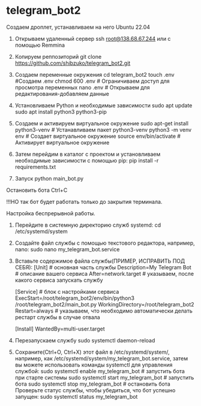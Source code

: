 # telegram_bot2
Создаем дроплет, устанавливаем на него Ubuntu 22.04

1. Открываем удаленный сервер
	ssh root@138.68.67.244 или с помощью Remmina


2. Копируем реппозиторий
	git clone https://github.com/shibzuko/telegram_bot2.git

3. Создаем переменные окружения
	cd telegram_bot2
	touch .env	#Создаем .env
	chmod 600 .env	# Ограничиваем доступ для просмотра переменных
	nano .env	# Открываем для редактирования-добавляем данные
	
4. Установливаем Python и необходимые зависимости
	sudo apt update
	sudo apt install python3 python3-pip
	
5. Создаем и активируем виртуальное окружение
	sudo apt-get install python3-venv	# Устанавливаем пакет python3-venv
	python3 -m venv env	# Создает виртуальное окружение
	source env/bin/activate	# Активирует виртуальное окружение


6. Затем перейдим в каталог с проектом и установливаем необходимые зависимости с помощью pip:
	pip install -r requirements.txt
	
7. Запуск 
	python main_bot.py
	
Остановить бота Ctrl+C



!!!НО так бот будет работать только до закрытия терминала.

Настройка беспрерывной работы.

1. Перейдите в системную директорию служб systemd:
	cd /etc/systemd/system

2. Создайте файл службы с помощью текстового редактора, например, nano:
	sudo nano my_telegram_bot.service

3. Вставьте содержимое файла службы(ПРИМЕР, ИСПРАВИТЬ ПОД СЕБЯ):
	[Unit] 				# основная часть службы
	Description=My Telegram Bot 	# описание вашего сервиса
	After=network.target 		# указываем, после какого сервиса запускать службу 

	[Service] 			# блок с настройками сервиса
	ExecStart=/root/telegram_bot2/env/bin/python3 /root/telegram_bot2/main_bot.py
	WorkingDirectory=/root/telegram_bot2
	Restart=always 			# указываем, что необходимо автоматически делать рестарт службы в случае отвала
	

	[Install]
	WantedBy=multi-user.target
	
4. Перезапускаем службу
	sudo systemctl daemon-reload
	
	
5. Сохраните(Ctrl+O, Ctrl+X) этот файл в /etc/systemd/system/, например, как /etc/systemd/system/my_telegram_bot.service, затем вы можете использовать команды systemctl для управления службой:
	sudo systemctl enable my_telegram_bot  # запустить бота при старте системы
	sudo systemctl start my_telegram_bot  # запустить бота
	sudo systemctl stop my_telegram_bot  # остановить бота
Проверьте статус службы, чтобы убедиться, что бот успешно запущен:
	sudo systemctl status my_telegram_bot


